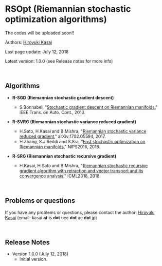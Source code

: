 # RSOpt (Riemannian stochastic optimization algorithms)

The codes will be uploaded soon!!

Authors: [Hiroyuki Kasai](http://kasai.kasailab.com/)

Last page update: July 12, 2018

Latest version: 1.0.0 (see Release notes for more info)

<br />

Algorithms
----------

- **R-SGD (Riemannian stochastic gradient descent)**
    - S.Bonnabel, "[Stochastic gradient descent on Riemannian manifolds](https://ieeexplore.ieee.org/document/6487381/)," IEEE Trans. on Auto. Cont., 2013.
    
- **R-SVRG (Riemannian stochastic variance reduced gradient)** 
    - H.Sato, H.Kasai and B.Mishra, "[Riemannian stochastic variance reduced gradient](https://arxiv.org/abs/1702.05594)," arXiv:1702.05594, 2017.
    - H.Zhang, S.J.Reddi and S.Sra, "[Fast stochastic optimization on Riemannian manifolds](http://papers.nips.cc/paper/6515-riemannian-svrg-fast-stochastic-optimization-on-riemannian-manifolds)," NIPS2016, 2016.

- **R-SRG (Riemannian stochastic recursive gradient)** 
  - H.Kasai, H.Sato and B.Mishra, "[Riemannian stochastic recursive gradient algorithm with retraction and vector transport and its convergence analysis](http://proceedings.mlr.press/v80/kasai18a.html)," ICML2018, 2018.
  
<br />


Problems or questions
---------------------
If you have any problems or questions, please contact the author: [Hiroyuki Kasai](http://kasai.kasailab.com/) (email: kasai **at** is **dot** uec **dot** ac **dot** jp)

<br />

Release Notes
--------------
* Version 1.0.0 (July 12, 2018)
    - Initial version.  

